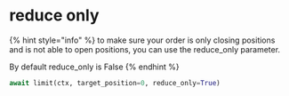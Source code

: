 # reduce only

{% hint style="info" %}
to make sure your order is only closing positions and is not able to open positions, you can use the reduce\_only parameter.

By default reduce\_only is False
{% endhint %}

```python
await limit(ctx, target_position=0, reduce_only=True)
```
